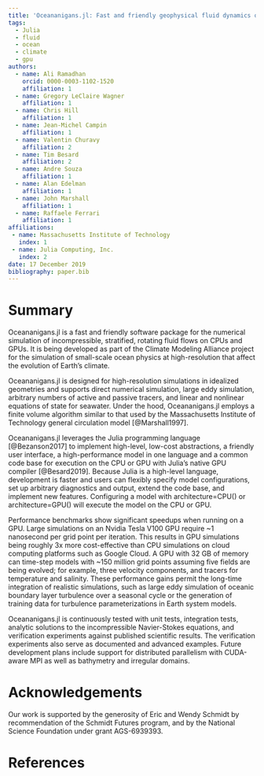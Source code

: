 ```yaml
---
title: 'Oceananigans.jl: Fast and friendly geophysical fluid dynamics on GPUs'
tags:
  - Julia
  - fluid
  - ocean
  - climate
  - gpu
authors:
  - name: Ali Ramadhan
    orcid: 0000-0003-1102-1520
    affiliation: 1
  - name: Gregory LeClaire Wagner
    affiliation: 1
  - name: Chris Hill
    affiliation: 1
  - name: Jean-Michel Campin
    affiliation: 1
  - name: Valentin Churavy
    affiliation: 2
  - name: Tim Besard
    affiliation: 2
  - name: Andre Souza
    affiliation: 1
  - name: Alan Edelman
    affiliation: 1
  - name: John Marshall
    affiliation: 1
  - name: Raffaele Ferrari
    affiliation: 1
affiliations:
 - name: Massachusetts Institute of Technology
   index: 1
 - name: Julia Computing, Inc.
   index: 2
date: 17 December 2019
bibliography: paper.bib
---
```


# Summary

Oceananigans.jl is a fast and friendly software package for the numerical
simulation of incompressible, stratified, rotating fluid flows on CPUs and GPUs.
It is being developed as part of the Climate Modeling Alliance project for the
simulation of small-scale ocean physics at high-resolution that affect the
evolution of Earth’s climate.

Oceananigans.jl is designed for high-resolution simulations in idealized
geometries and supports direct numerical simulation, large eddy simulation,
arbitrary numbers of active and passive tracers, and linear and nonlinear
equations of state for seawater. Under the hood, Oceananigans.jl employs a
finite volume algorithm similar to that used by the Massachusetts Institute of
Technology general circulation model [@Marshall1997].

Oceananigans.jl leverages the Julia programming language [@Bezanson2017] to
implement high-level, low-cost abstractions, a friendly user interface, a
high-performance model in one language and a common code base for execution on
the CPU or GPU with Julia’s native GPU compiler [@Besard2019]. Because Julia is
a high-level language, development is faster and users can flexibly specify
model configurations, set up arbitrary diagnostics and output, extend the code
base, and implement new features.  Configuring a model with  architecture=CPU()
or architecture=GPU() will execute the model on the CPU or GPU.

Performance benchmarks show significant speedups when running on a GPU. Large
simulations on an Nvidia Tesla V100 GPU require ~1 nanosecond per grid point per
iteration. This results in GPU simulations being roughly 3x more cost-effective
than CPU simulations on cloud computing platforms such as Google Cloud. A GPU
with 32 GB of memory can time-step models with ~150 million grid points assuming
five fields are being evolved; for example, three velocity components, and
tracers for temperature and salinity. These performance gains permit the
long-time integration of realistic simulations, such as large eddy simulation of
oceanic boundary layer turbulence over a seasonal cycle or the generation of
training data for turbulence parameterizations in Earth system models.

Oceananigans.jl is continuously tested with unit tests, integration tests,
analytic solutions to the incompressible Navier-Stokes equations, and
verification experiments against published scientific results. The verification
experiments also serve as documented and advanced examples. Future development
plans include support for distributed parallelism with CUDA-aware MPI as well as
bathymetry and irregular domains.

# Acknowledgements

Our work is supported by the generosity of Eric and Wendy Schmidt by
recommendation of the Schmidt Futures program, and by the National Science
Foundation under grant AGS-6939393.

# References
